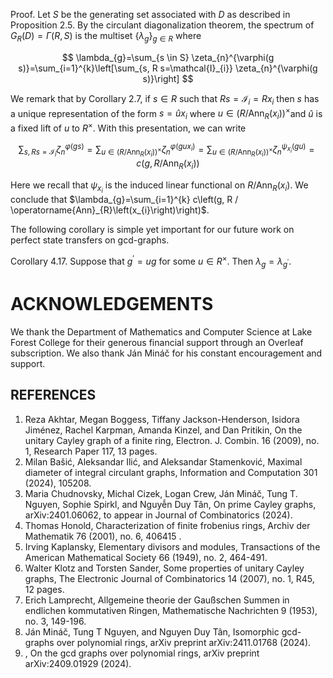 Proof. Let $S$ be the generating set associated with $D$ as described in Proposition 2.5. By the circulant diagonalization theorem, the spectrum of $G_{R}(D)=\Gamma(R, S)$ is the multiset $\left\{\lambda_{g}\right\}_{g \in R}$ where

$$
\lambda_{g}=\sum_{s \in S} \zeta_{n}^{\varphi(g s)}=\sum_{i=1}^{k}\left[\sum_{s, R s=\mathcal{I}_{i}} \zeta_{n}^{\varphi(g s)}\right]
$$

We remark that by Corollary 2.7, if $s \in R$ such that $R s=\mathcal{I}_{i}=R x_{i}$ then $s$ has a unique representation of the form $s=\hat{u} x_{i}$ where $u \in\left(R / \operatorname{Ann}_{R}\left(x_{i}\right)\right)^{\times}$and $\hat{u}$ is a fixed lift of $u$ to $R^{\times}$. With this presentation, we can write

$$
\sum_{s, R s=\mathcal{I}_{i}} \zeta_{n}^{\varphi(g s)}=\sum_{u \in\left(R / \operatorname{Ann}_{R}\left(x_{i}\right)\right)^{\times}} \zeta_{n}^{\varphi\left(g u x_{i}\right)}=\sum_{u \in\left(R / \operatorname{Ann}_{R}\left(x_{i}\right)\right)^{\times}} \zeta_{n}^{\psi_{x_{i}}(g u)}=c\left(g, R / \operatorname{Ann}_{R}\left(x_{i}\right)\right)
$$

Here we recall that $\psi_{x_{i}}$ is the induced linear functional on $R / \operatorname{Ann}_{R}\left(x_{i}\right)$. We conclude that $\lambda_{g}=\sum_{i=1}^{k} c\left(g, R / \operatorname{Ann}_{R}\left(x_{i}\right)\right)$.

The following corollary is simple yet important for our future work on perfect state transfers on gcd-graphs.

Corollary 4.17. Suppose that $g^{\prime}=u g$ for some $u \in R^{\times}$. Then $\lambda_{g}=\lambda_{g^{\prime}}$.

# ACKNOWLEDGEMENTS 

We thank the Department of Mathematics and Computer Science at Lake Forest College for their generous financial support through an Overleaf subscription. We also thank Ján Mináč for his constant encouragement and support.

## REFERENCES

1. Reza Akhtar, Megan Boggess, Tiffany Jackson-Henderson, Isidora Jiménez, Rachel Karpman, Amanda Kinzel, and Dan Pritikin, On the unitary Cayley graph of a finite ring, Electron. J. Combin. 16 (2009), no. 1, Research Paper 117, 13 pages.
2. Milan Bašić, Aleksandar Ilić, and Aleksandar Stamenković, Maximal diameter of integral circulant graphs, Information and Computation 301 (2024), 105208.
3. Maria Chudnovsky, Michal Cizek, Logan Crew, Ján Mináč, Tung T. Nguyen, Sophie Spirkl, and Nguyễn Duy Tân, On prime Cayley graphs, arXiv:2401.06062, to appear in Journal of Combinatorics (2024).
4. Thomas Honold, Characterization of finite frobenius rings, Archiv der Mathematik 76 (2001), no. 6, 406415 .
5. Irving Kaplansky, Elementary divisors and modules, Transactions of the American Mathematical Society 66 (1949), no. 2, 464-491.
6. Walter Klotz and Torsten Sander, Some properties of unitary Cayley graphs, The Electronic Journal of Combinatorics 14 (2007), no. 1, R45, 12 pages.
7. Erich Lamprecht, Allgemeine theorie der Gaußschen Summen in endlichen kommutativen Ringen, Mathematische Nachrichten 9 (1953), no. 3, 149-196.
8. Ján Mináč, Tung T Nguyen, and Nguyen Duy Tân, Isomorphic gcd-graphs over polynomial rings, arXiv preprint arXiv:2411.01768 (2024).
9. , On the gcd graphs over polynomial rings, arXiv preprint arXiv:2409.01929 (2024).